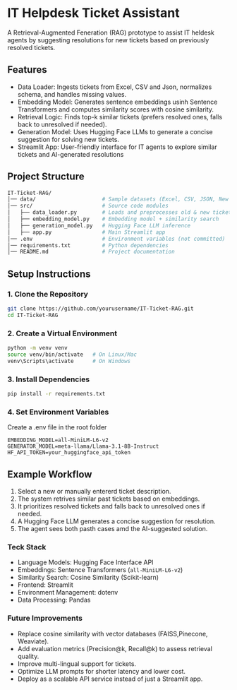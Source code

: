 # IT Helpdesk Ticket Assistant
A Retrieval-Augmented Feneration (RAG) prototype to assist IT heldesk agents by suggesting resolutions for new tickets based on previously resolved tickets.

## Features
- Data Loader: Ingests tickets from Excel, CSV and Json, normalizes schema, and handles missing values.
- Embedding Model: Generates sentence embeddings usinh Sentence Transformers and computes similarity scores with cosine similarity.
- Retrieval Logic: Finds top-k similar tickets (prefers resolved ones, falls back to unresolved if needed).
- Generation Model: Uses Hugging Face LLMs to generate a concise suggestion for solving new tickets.
- Streamlit App: User-friendly interface for IT agents to explore similar tickets and AI-generated resolutions

## Project Structure
``` bash
IT-Ticket-RAG/
│── data/                     # Sample datasets (Excel, CSV, JSON, New Tickets)
│── src/                      # Source code modules
│   ├── data_loader.py        # Loads and preprocesses old & new tickets
│   ├── embedding_model.py    # Embedding model + similarity search
│   ├── generation_model.py   # Hugging Face LLM inference
│   ├── app.py                # Main Streamlit app
│── .env                      # Environment variables (not committed)
│── requirements.txt          # Python dependencies
│── README.md                 # Project documentation

```
## Setup Instructions
### 1. Clone the Repository
``` bash
git clone https://github.com/yourusername/IT-Ticket-RAG.git
cd IT-Ticket-RAG
```
### 2. Create a Virtual Environment
```bash
python -m venv venv
source venv/bin/activate   # On Linux/Mac
venv\Scripts\activate      # On Windows
```
### 3. Install Dependencies
```bash
pip install -r requirements.txt
```
### 4. Set Environment Variables
Create a .env file in the root folder
```env
EMBEDDING_MODEL=all-MiniLM-L6-v2
GENERATOR_MODEL=meta-llama/Llama-3.1-8B-Instruct
HF_API_TOKEN=your_huggingface_api_token
```
## Example Workflow
1. Select a new or manually entererd ticket description.
2. The system retrives similar past tickets based on embeddings.
3. It prioritizes resolved tickets and falls back to unresolved ones if needed.
4. A Hugging Face LLM generates a concise suggestion for resolution.
5. The agent sees both pasth cases amd the AI-suggested solution.

### Teck Stack
- Language Models: Hugging Face Interface API
- Embeddings: Sentence Transformers (`all-MiniLM-L6-v2`)
- Similarity Search: Cosine Similarity (Scikit-learn)
- Frontend: Streamlit
- Environment Management: dotenv
- Data Processing: Pandas

### Future Improvements
- Replace cosine similarity with vector databases (FAISS,Pinecone, Weaviate).
- Add evaluation metrics (Precision@k, Recall@k) to assess retrieval quality.
- Improve multi-lingual support for tickets.
- Optimize LLM prompts for shorter latency and lower cost.
- Deploy as a scalable API service instead of just a Streamlit app.
